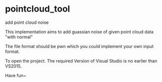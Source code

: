 # pointcloud_tool
add point cloud noise

This implementation aims to add guassian noise of given point cloud data "with normal"

The file format should be pwn which you could implement your own input format.

To open the project. The required Version of Visual Studio is no earlier than VS2015.

Have fun~
